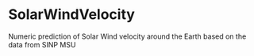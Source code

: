 # SolarWindVelocity
Numeric prediction of Solar Wind velocity around the Earth based on the data from SINP MSU
